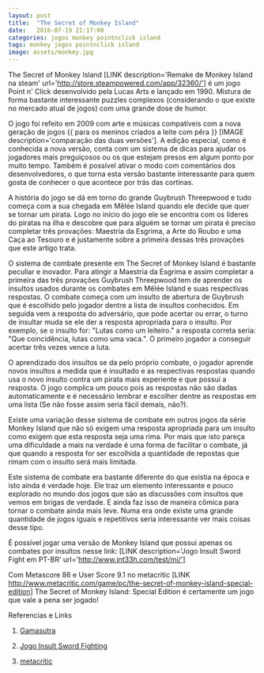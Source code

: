 ```yaml
---
layout: post
title:  "The Secret of Monkey Island"
date:   2016-07-19 21:17:00
categories: jogos monkey pointnclick island
tags: monkey jogos pointnclick island
image: assets/monkey.jpg
---
```


The Secret of Monkey Island [LINK description='Remake de Monkey Island na steam' url='http://store.steampowered.com/app/32360/'] é um jogo Point n' Click desenvolvido pela Lucas Arts e lançado em 1990. Mistura de forma bastante interessante puzzles complexos (considerando o que existe no mercado atual de jogos) com uma grande dose de humor.

<!--	[IMAGE gif do nosso grande Guybrush Threepwood]  -->
	
O jogo foi refeito em 2009 com arte e músicas compatíveis com a nova geração de jogos {{ para os meninos criados a leite com pêra }} [IMAGE description='comparação das duas versões']. A edição especial, como é conhecida a nova versão, conta com um sistema de dicas para ajudar os jogadores mais preguiçosos ou os que estejam presos em algum ponto por muito tempo. Também é possível ativar o modo com comentários dos desenvolvedores, o que torna esta versão bastante interessante para quem gosta de conhecer o que acontece por trás das cortinas.

<!--		[IMAGE 3 lideres piratas] -->

A história do jogo se dá em torno do grande Guybrush Threepwood e tudo começa com a sua chegada em Mêlée Island quando ele decide que quer se tornar um pirata. Logo no início do jogo ele se encontra com os líderes do piratas na ilha e descobre que para alguém se tornar um pirata é preciso completar três provações: Maestria da Esgrima, a Arte do Roubo e uma Caça ao Tesouro e é justamente sobre a primeira dessas três provações que este artigo trata. 
	
O sistema de combate presente em The Secret of Monkey Island é bastante peculiar e inovador. Para atingir a Maestria da Esgrima e assim completar a primeira das três provações Guybrush Threepwood tem de aprender os insultos usados durante os combates em Mêlée Island e suas respectivas respostas. O combate começa com um insulto de abertura de Guybrush que é escolhido pelo jogador dentre a lista de insultos conhecidos. Em seguida vem a resposta do adversário, que pode acertar ou errar, o turno de insultar muda se ele der a resposta apropriada para o insulto. Por exemplo, se o insulto for: "Lutas como um leiteiro." a resposta correta seria: "Que coincidência, lutas como uma vaca.". O primeiro jogador a conseguir acertar três vezes vence a luta.

<!--	[IMAGE GIF Luta e insultos] -->		

O aprendizado dos insultos se da pelo próprio combate, o jogador aprende novos insultos a medida que é insultado e as respectivas respostas quando usa o novo insulto contra um pirata mais experiente e que possui a resposta. O jogo complica um pouco pois as respostas não são dadas automaticamente e é necessário lembrar e escolher dentre as respostas em uma lista (Se não fosse assim seria fácil demais, não?). 
	
Existe uma variação desse sistema de combate em outros jogos da série Monkey Island que não só exigem uma resposta apropriada para um insulto como exigem que esta resposta seja uma rima. Por mais que isto pareça uma dificuldade a mais na verdade é uma forma de facilitar o combate, já que quando a resposta for ser escolhida a quantidade de repostas que rimam com o insulto será mais limitada.

Este sistema de combate era bastante diferente do que existia na época e isto ainda é verdade hoje. Ele traz um elemento interessante e pouco explorado no mundo dos jogos que são as discussões com insultos que vemos em brigas de verdade. E ainda faz isso de maneira cômica para tornar o combate ainda mais leve. Numa era onde existe uma grande quantidade de jogos iguais e repetitivos seria interessante ver mais coisas desse tipo.
	
	
É possível jogar uma versão de Monkey Island que possui apenas os combates por insultos nesse link: [LINK description='Jogo Insult Sword Fight em PT-BR' url='http://www.int33h.com/test/mi/']

Com Metascore 86 e User Score 9.1 no metacritic [LINK http://www.metacritic.com/game/pc/the-secret-of-monkey-island-special-edition] The Secret of Monkey Island: Special Edition é certamente um jogo que vale a pena ser jogado!

Referencias e Links

1. <a href='http://www.gamasutra.com/view/news/276101/5_innovative_game_weapons_that_every_dev_should_study.php'>Gamasutra</a>
	
2. <a href='http://www.int33h.com/test/mi/'> Jogo Insult Sword Fighting </a>	

3. <a href='http://www.metacritic.com/game/pc/the-secret-of-monkey-island-special-edition'>metacritic</a>